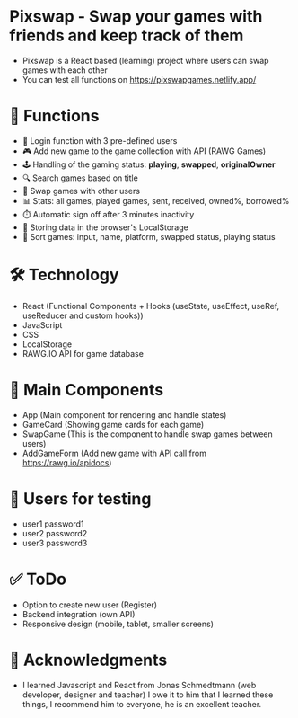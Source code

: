 # Pixswap - Swap your games with friends and keep track of them

- Pixswap is a React based (learning) project where users can swap games with each other
- You can test all functions on https://pixswapgames.netlify.app/

# 🚀 Functions

- 👤 Login function with 3 pre-defined users
- 🎮 Add new game to the game collection with API (RAWG Games)
- 🕹️ Handling of the gaming status: **playing**, **swapped**, **originalOwner**
- 🔍 Search games based on title
- 🔄 Swap games with other users
- 📊 Stats: all games, played games, sent, received, owned%, borrowed%
- ⏱️ Automatic sign off after 3 minutes inactivity
- 📁 Storing data in the browser's LocalStorage
- 🔽 Sort games: input, name, platform, swapped status, playing status

# 🛠️ Technology

- React (Functional Components + Hooks (useState, useEffect, useRef, useReducer and custom hooks))
- JavaScript
- CSS
- LocalStorage
- RAWG.IO API for game database

# 🧩 Main Components

- App (Main component for rendering and handle states)
- GameCard (Showing game cards for each game)
- SwapGame (This is the component to handle swap games between users)
- AddGameForm (Add new game with API call from https://rawg.io/apidocs)

# 👥 Users for testing

- user1 password1
- user2 password2
- user3 password3

# ✅ ToDo

- Option to create new user (Register)
- Backend integration (own API)
- Responsive design (mobile, tablet, smaller screens)

# 🙌 Acknowledgments

- I learned Javascript and React from Jonas Schmedtmann (web developer, designer and teacher) I owe it to him that I learned these things, I recommend him to everyone, he is an excellent teacher.
